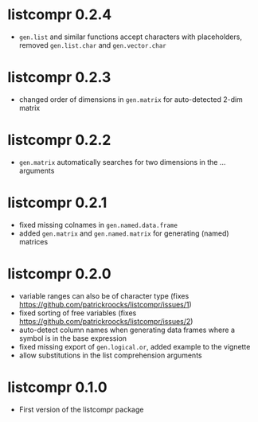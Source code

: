 # listcompr 0.2.4

* `gen.list` and similar functions accept characters with placeholders, removed `gen.list.char` and `gen.vector.char`

# listcompr 0.2.3

* changed order of dimensions in `gen.matrix` for auto-detected 2-dim matrix

# listcompr 0.2.2

* `gen.matrix` automatically searches for two dimensions in the ... arguments

# listcompr 0.2.1

* fixed missing colnames in `gen.named.data.frame`
* added `gen.matrix` and `gen.named.matrix` for generating (named) matrices

# listcompr 0.2.0

* variable ranges can also be of character type (fixes https://github.com/patrickroocks/listcompr/issues/1)
* fixed sorting of free variables (fixes https://github.com/patrickroocks/listcompr/issues/2)
* auto-detect column names when generating data frames where a symbol is in the base expression
* fixed missing export of `gen.logical.or`, added example to the vignette
* allow substitutions in the list comprehension arguments

# listcompr 0.1.0

* First version of the listcompr package